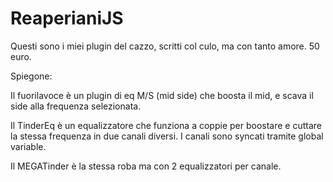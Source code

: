 # ReaperianiJS

Questi sono i miei plugin del cazzo, scritti col culo, ma con tanto amore. 50 euro.

Spiegone:

Il fuorilavoce è un plugin di eq M/S (mid side) che boosta il mid, e scava il side alla frequenza selezionata.

Il TinderEq è un equalizzatore che funziona a coppie per boostare e cuttare la stessa frequenza in due canali diversi. I canali sono syncati tramite global variable.

Il MEGATinder è la stessa roba ma con 2 equalizzatori per canale.
